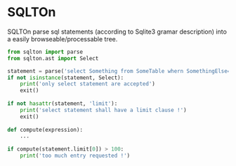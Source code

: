 # SQLTOn

SQLTOn parse sql statements (according to Sqlite3 gramar description) into a easily browseable/processable tree.

```python
from sqlton import parse
from sqlton.ast import Select

statement = parse('select Something from SomeTable whern SomethingElse=SomeValue')
if not isinstance(statement, Select):
	print('only select statement are accepted')
	exit()
	
if not hasattr(statement, 'limit'):
	print('select statement shall have a limit clause !')
	exit()
	
def compute(expression):
	...
	
if compute(statement.limit[0]) > 100:
	print('too much entry requested !')
```
